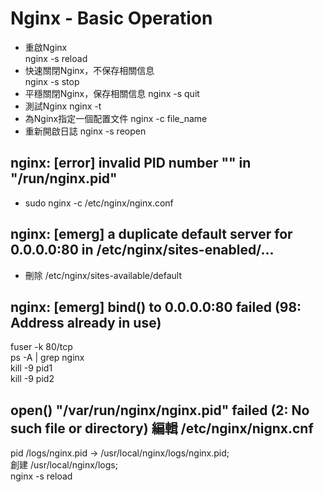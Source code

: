 # Nginx - Basic Operation  
- 重啟Nginx  
nginx -s reload  
- 快速關閉Nginx，不保存相關信息  
nginx -s stop  
- 平穩關閉Nginx，保存相關信息
nginx -s quit
- 測試Nginx
nginx -t  
- 為Nginx指定一個配置文件
nginx -c file_name  
- 重新開啟日誌
nginx -s reopen

## nginx: [error] invalid PID number "" in "/run/nginx.pid"
- sudo nginx -c /etc/nginx/nginx.conf  
## nginx: [emerg] a duplicate default server for 0.0.0.0:80 in /etc/nginx/sites-enabled/...  
- 刪除 /etc/nginx/sites-available/default  
## nginx: [emerg] bind() to 0.0.0.0:80 failed (98: Address already in use)  
fuser -k 80/tcp  
ps -A | grep nginx  
kill -9 pid1  
kill -9 pid2  

## open() "/var/run/nginx/nginx.pid" failed (2: No such file or directory) 編輯 /etc/nginx/nignx.cnf  
pid /logs/nginx.pid -> /usr/local/nginx/logs/nginx.pid;  
創建 /usr/local/nginx/logs;  
nginx -s reload